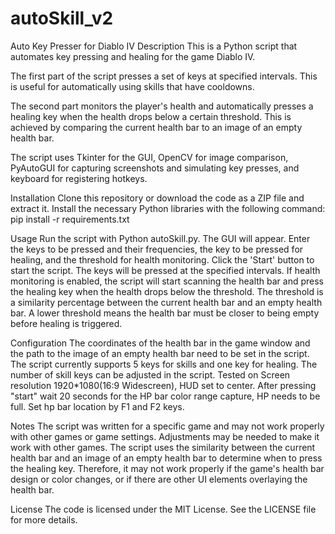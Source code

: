 # autoSkill_v2
Auto Key Presser for Diablo IV
Description
This is a Python script that automates key pressing and healing for the game Diablo IV.

The first part of the script presses a set of keys at specified intervals. This is useful for automatically using skills that have cooldowns.

The second part monitors the player's health and automatically presses a healing key when the health drops below a certain threshold. This is achieved by comparing the current health bar to an image of an empty health bar.

The script uses Tkinter for the GUI, OpenCV for image comparison, PyAutoGUI for capturing screenshots and simulating key presses, and keyboard for registering hotkeys.

Installation
Clone this repository or download the code as a ZIP file and extract it.
Install the necessary Python libraries with the following command: pip install -r requirements.txt

Usage
Run the script with Python autoSkill.py.
The GUI will appear. Enter the keys to be pressed and their frequencies, the key to be pressed for healing, and the threshold for health monitoring.
Click the 'Start' button to start the script. The keys will be pressed at the specified intervals.
If health monitoring is enabled, the script will start scanning the health bar and press the healing key when the health drops below the threshold. The threshold is a similarity percentage between the current health bar and an empty health bar. A lower threshold means the health bar must be closer to being empty before healing is triggered.

Configuration
The coordinates of the health bar in the game window and the path to the image of an empty health bar need to be set in the script.
The script currently supports 5 keys for skills and one key for healing. The number of skill keys can be adjusted in the script.
Tested on Screen resolution 1920*1080(16:9 Widescreen), HUD set to center.
After pressing "start" wait 20 seconds for the HP bar color range capture, HP needs to be full.
Set hp bar location by F1 and F2 keys.

Notes
The script was written for a specific game and may not work properly with other games or game settings. Adjustments may be needed to make it work with other games.
The script uses the similarity between the current health bar and an image of an empty health bar to determine when to press the healing key. Therefore, it may not work properly if the game's health bar design or color changes, or if there are other UI elements overlaying the health bar.

License
The code is licensed under the MIT License. See the LICENSE file for more details.
